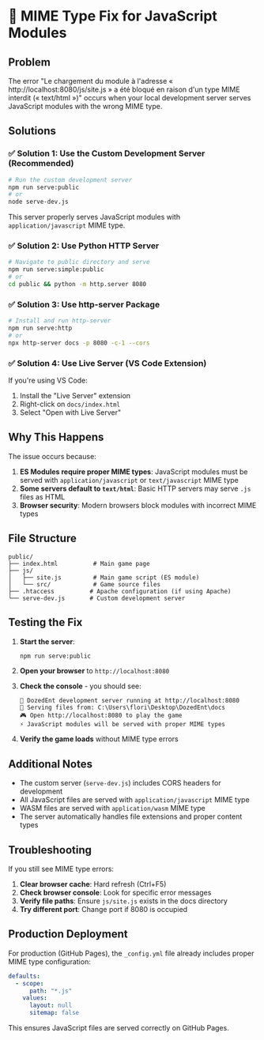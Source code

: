 # 🔧 MIME Type Fix for JavaScript Modules

## Problem
The error "Le chargement du module à l'adresse « http://localhost:8080/js/site.js » a été bloqué en raison d'un type MIME interdit (« text/html »)" occurs when your local development server serves JavaScript modules with the wrong MIME type.

## Solutions

### ✅ Solution 1: Use the Custom Development Server (Recommended)
```bash
# Run the custom development server
npm run serve:public
# or
node serve-dev.js
```

This server properly serves JavaScript modules with `application/javascript` MIME type.

### ✅ Solution 2: Use Python HTTP Server
```bash
# Navigate to public directory and serve
npm run serve:simple:public
# or
cd public && python -m http.server 8080
```

### ✅ Solution 3: Use http-server Package
```bash
# Install and run http-server
npm run serve:http
# or
npx http-server docs -p 8080 -c-1 --cors
```

### ✅ Solution 4: Use Live Server (VS Code Extension)
If you're using VS Code:
1. Install the "Live Server" extension
2. Right-click on `docs/index.html`
3. Select "Open with Live Server"

## Why This Happens

The issue occurs because:
1. **ES Modules require proper MIME types**: JavaScript modules must be served with `application/javascript` or `text/javascript` MIME type
2. **Some servers default to `text/html`**: Basic HTTP servers may serve `.js` files as HTML
3. **Browser security**: Modern browsers block modules with incorrect MIME types

## File Structure
```
public/
├── index.html          # Main game page
├── js/
│   ├── site.js         # Main game script (ES module)
│   └── src/            # Game source files
├── .htaccess          # Apache configuration (if using Apache)
└── serve-dev.js       # Custom development server
```

## Testing the Fix

1. **Start the server**:
   ```bash
   npm run serve:public
   ```

2. **Open your browser** to `http://localhost:8080`

3. **Check the console** - you should see:
   ```
   🚀 DozedEnt development server running at http://localhost:8080
   📁 Serving files from: C:\Users\flori\Desktop\DozedEnt\docs
   🎮 Open http://localhost:8080 to play the game
   ⚡ JavaScript modules will be served with proper MIME types
   ```

4. **Verify the game loads** without MIME type errors

## Additional Notes

- The custom server (`serve-dev.js`) includes CORS headers for development
- All JavaScript files are served with `application/javascript` MIME type
- WASM files are served with `application/wasm` MIME type
- The server automatically handles file extensions and proper content types

## Troubleshooting

If you still see MIME type errors:

1. **Clear browser cache**: Hard refresh (Ctrl+F5)
2. **Check browser console**: Look for specific error messages
3. **Verify file paths**: Ensure `js/site.js` exists in the docs directory
4. **Try different port**: Change port if 8080 is occupied

## Production Deployment

For production (GitHub Pages), the `_config.yml` file already includes proper MIME type configuration:

```yaml
defaults:
  - scope:
      path: "*.js"
    values:
      layout: null
      sitemap: false
```

This ensures JavaScript files are served correctly on GitHub Pages.
